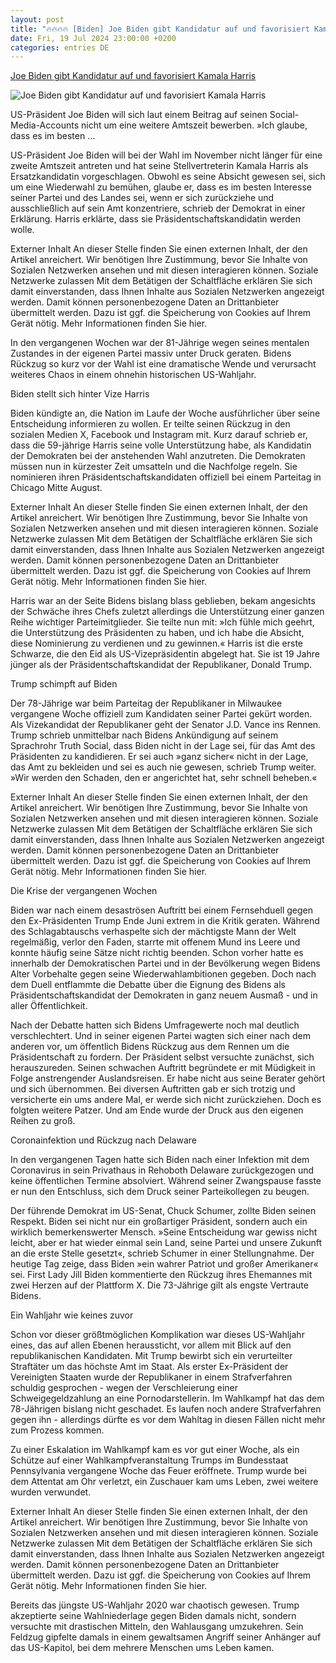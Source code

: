 ```yaml
---
layout: post
title: "🔥🔥🔥🔥 [Biden] Joe Biden gibt Kandidatur auf und favorisiert Kamala Harris"
date: Fri, 19 Jul 2024 23:00:00 +0200
categories: entries DE
---
```

[Joe Biden gibt Kandidatur auf und favorisiert Kamala Harris](https://www.juedische-allgemeine.de/politik/joe-biden-gibt-praesidentschaftskandidatur-auf/)

![Joe Biden gibt Kandidatur auf und favorisiert Kamala Harris](https://www.juedische-allgemeine.de/wp-content/uploads/2024/06/470109016-1440x720-1440x720-c-default.jpg)

US-Präsident Joe Biden will sich laut einem Beitrag auf seinen Social-Media-Accounts nicht um eine weitere Amtszeit bewerben. »Ich glaube, dass es im besten ...

US-Präsident Joe Biden will bei der Wahl im November nicht länger für eine zweite Amtszeit antreten und hat seine Stellvertreterin Kamala Harris als Ersatzkandidatin vorgeschlagen. Obwohl es seine Absicht gewesen sei, sich um eine Wiederwahl zu bemühen, glaube er, dass es im besten Interesse seiner Partei und des Landes sei, wenn er sich zurückziehe und ausschließlich auf sein Amt konzentriere, schrieb der Demokrat in einer Erklärung. Harris erklärte, dass sie Präsidentschaftskandidatin werden wolle.

Externer Inhalt An dieser Stelle finden Sie einen externen Inhalt, der den Artikel anreichert. Wir benötigen Ihre Zustimmung, bevor Sie Inhalte von Sozialen Netzwerken ansehen und mit diesen interagieren können. Soziale Netzwerke zulassen Mit dem Betätigen der Schaltfläche erklären Sie sich damit einverstanden, dass Ihnen Inhalte aus Sozialen Netzwerken angezeigt werden. Damit können personenbezogene Daten an Drittanbieter übermittelt werden. Dazu ist ggf. die Speicherung von Cookies auf Ihrem Gerät nötig. Mehr Informationen finden Sie hier.

In den vergangenen Wochen war der 81-Jährige wegen seines mentalen Zustandes in der eigenen Partei massiv unter Druck geraten. Bidens Rückzug so kurz vor der Wahl ist eine dramatische Wende und verursacht weiteres Chaos in einem ohnehin historischen US-Wahljahr.

Biden stellt sich hinter Vize Harris

Biden kündigte an, die Nation im Laufe der Woche ausführlicher über seine Entscheidung informieren zu wollen. Er teilte seinen Rückzug in den sozialen Medien X, Facebook und Instagram mit. Kurz darauf schrieb er, dass die 59-jährige Harris seine volle Unterstützung habe, als Kandidatin der Demokraten bei der anstehenden Wahl anzutreten. Die Demokraten müssen nun in kürzester Zeit umsatteln und die Nachfolge regeln. Sie nominieren ihren Präsidentschaftskandidaten offiziell bei einem Parteitag in Chicago Mitte August.

Externer Inhalt An dieser Stelle finden Sie einen externen Inhalt, der den Artikel anreichert. Wir benötigen Ihre Zustimmung, bevor Sie Inhalte von Sozialen Netzwerken ansehen und mit diesen interagieren können. Soziale Netzwerke zulassen Mit dem Betätigen der Schaltfläche erklären Sie sich damit einverstanden, dass Ihnen Inhalte aus Sozialen Netzwerken angezeigt werden. Damit können personenbezogene Daten an Drittanbieter übermittelt werden. Dazu ist ggf. die Speicherung von Cookies auf Ihrem Gerät nötig. Mehr Informationen finden Sie hier.

Harris war an der Seite Bidens bislang blass geblieben, bekam angesichts der Schwäche ihres Chefs zuletzt allerdings die Unterstützung einer ganzen Reihe wichtiger Parteimitglieder. Sie teilte nun mit: »Ich fühle mich geehrt, die Unterstützung des Präsidenten zu haben, und ich habe die Absicht, diese Nominierung zu verdienen und zu gewinnen.« Harris ist die erste Schwarze, die den Eid als US-Vizepräsidentin abgelegt hat. Sie ist 19 Jahre jünger als der Präsidentschaftskandidat der Republikaner, Donald Trump.

Trump schimpft auf Biden

Der 78-Jährige war beim Parteitag der Republikaner in Milwaukee vergangene Woche offiziell zum Kandidaten seiner Partei gekürt worden. Als Vizekandidat der Republikaner geht der Senator J.D. Vance ins Rennen. Trump schrieb unmittelbar nach Bidens Ankündigung auf seinem Sprachrohr Truth Social, dass Biden nicht in der Lage sei, für das Amt des Präsidenten zu kandidieren. Er sei auch »ganz sicher« nicht in der Lage, das Amt zu bekleiden und sei es auch nie gewesen, schrieb Trump weiter. »Wir werden den Schaden, den er angerichtet hat, sehr schnell beheben.«

Externer Inhalt An dieser Stelle finden Sie einen externen Inhalt, der den Artikel anreichert. Wir benötigen Ihre Zustimmung, bevor Sie Inhalte von Sozialen Netzwerken ansehen und mit diesen interagieren können. Soziale Netzwerke zulassen Mit dem Betätigen der Schaltfläche erklären Sie sich damit einverstanden, dass Ihnen Inhalte aus Sozialen Netzwerken angezeigt werden. Damit können personenbezogene Daten an Drittanbieter übermittelt werden. Dazu ist ggf. die Speicherung von Cookies auf Ihrem Gerät nötig. Mehr Informationen finden Sie hier.

Die Krise der vergangenen Wochen

Biden war nach einem desaströsen Auftritt bei einem Fernsehduell gegen den Ex-Präsidenten Trump Ende Juni extrem in die Kritik geraten. Während des Schlagabtauschs verhaspelte sich der mächtigste Mann der Welt regelmäßig, verlor den Faden, starrte mit offenem Mund ins Leere und konnte häufig seine Sätze nicht richtig beenden. Schon vorher hatte es innerhalb der Demokratischen Partei und in der Bevölkerung wegen Bidens Alter Vorbehalte gegen seine Wiederwahlambitionen gegeben. Doch nach dem Duell entflammte die Debatte über die Eignung des Bidens als Präsidentschaftskandidat der Demokraten in ganz neuem Ausmaß - und in aller Öffentlichkeit.

Nach der Debatte hatten sich Bidens Umfragewerte noch mal deutlich verschlechtert. Und in seiner eigenen Partei wagten sich einer nach dem anderen vor, um öffentlich Bidens Rückzug aus dem Rennen um die Präsidentschaft zu fordern. Der Präsident selbst versuchte zunächst, sich herauszureden. Seinen schwachen Auftritt begründete er mit Müdigkeit in Folge anstrengender Auslandsreisen. Er habe nicht aus seine Berater gehört und sich übernommen. Bei diversen Auftritten gab er sich trotzig und versicherte ein ums andere Mal, er werde sich nicht zurückziehen. Doch es folgten weitere Patzer. Und am Ende wurde der Druck aus den eigenen Reihen zu groß.

Coronainfektion und Rückzug nach Delaware

In den vergangenen Tagen hatte sich Biden nach einer Infektion mit dem Coronavirus in sein Privathaus in Rehoboth Delaware zurückgezogen und keine öffentlichen Termine absolviert. Während seiner Zwangspause fasste er nun den Entschluss, sich dem Druck seiner Parteikollegen zu beugen.

Der führende Demokrat im US-Senat, Chuck Schumer, zollte Biden seinen Respekt. Biden sei nicht nur ein großartiger Präsident, sondern auch ein wirklich bemerkenswerter Mensch. »Seine Entscheidung war gewiss nicht leicht, aber er hat wieder einmal sein Land, seine Partei und unsere Zukunft an die erste Stelle gesetzt«, schrieb Schumer in einer Stellungnahme. Der heutige Tag zeige, dass Biden »ein wahrer Patriot und großer Amerikaner« sei. First Lady Jill Biden kommentierte den Rückzug ihres Ehemannes mit zwei Herzen auf der Plattform X. Die 73-Jährige gilt als engste Vertraute Bidens.

Ein Wahljahr wie keines zuvor

Schon vor dieser größtmöglichen Komplikation war dieses US-Wahljahr eines, das auf allen Ebenen heraussticht, vor allem mit Blick auf den republikanischen Kandidaten. Mit Trump bewirbt sich ein verurteilter Straftäter um das höchste Amt im Staat. Als erster Ex-Präsident der Vereinigten Staaten wurde der Republikaner in einem Strafverfahren schuldig gesprochen - wegen der Verschleierung einer Schweigegeldzahlung an eine Pornodarstellerin. Im Wahlkampf hat das dem 78-Jährigen bislang nicht geschadet. Es laufen noch andere Strafverfahren gegen ihn - allerdings dürfte es vor dem Wahltag in diesen Fällen nicht mehr zum Prozess kommen.

Zu einer Eskalation im Wahlkampf kam es vor gut einer Woche, als ein Schütze auf einer Wahlkampfveranstaltung Trumps im Bundesstaat Pennsylvania vergangene Woche das Feuer eröffnete. Trump wurde bei dem Attentat am Ohr verletzt, ein Zuschauer kam ums Leben, zwei weitere wurden verwundet.

Externer Inhalt An dieser Stelle finden Sie einen externen Inhalt, der den Artikel anreichert. Wir benötigen Ihre Zustimmung, bevor Sie Inhalte von Sozialen Netzwerken ansehen und mit diesen interagieren können. Soziale Netzwerke zulassen Mit dem Betätigen der Schaltfläche erklären Sie sich damit einverstanden, dass Ihnen Inhalte aus Sozialen Netzwerken angezeigt werden. Damit können personenbezogene Daten an Drittanbieter übermittelt werden. Dazu ist ggf. die Speicherung von Cookies auf Ihrem Gerät nötig. Mehr Informationen finden Sie hier.

Bereits das jüngste US-Wahljahr 2020 war chaotisch gewesen. Trump akzeptierte seine Wahlniederlage gegen Biden damals nicht, sondern versuchte mit drastischen Mitteln, den Wahlausgang umzukehren. Sein Feldzug gipfelte damals in einem gewaltsamen Angriff seiner Anhänger auf das US-Kapitol, bei dem mehrere Menschen ums Leben kamen.

